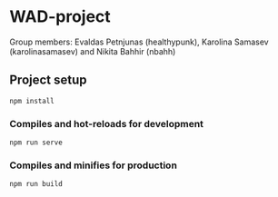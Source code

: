 # WAD-project

Group members: Evaldas Petnjunas (healthypunk), Karolina Samasev (karolinasamasev) and Nikita Bahhir (nbahh)

## Project setup
```
npm install
```

### Compiles and hot-reloads for development
```
npm run serve
```

### Compiles and minifies for production
```
npm run build
```

